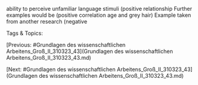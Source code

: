 ability to perceive unfamiliar language stimuli 
(positive relationship 
Further examples would be
(positive correlation age and grey hair)
Example taken from another research (negative 

   Tags & Topics:
   

[Previous: #Grundlagen des wissenschaftlichen Arbeitens_Groß_II_310323_43](Grundlagen des wissenschaftlichen Arbeitens_Groß_II_310323_43.md)

[Next: #Grundlagen des wissenschaftlichen Arbeitens_Groß_II_310323_43](Grundlagen des wissenschaftlichen Arbeitens_Groß_II_310323_43.md)